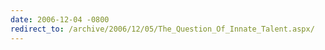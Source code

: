 ```yaml
---
date: 2006-12-04 -0800
redirect_to: /archive/2006/12/05/The_Question_Of_Innate_Talent.aspx/
---
```

